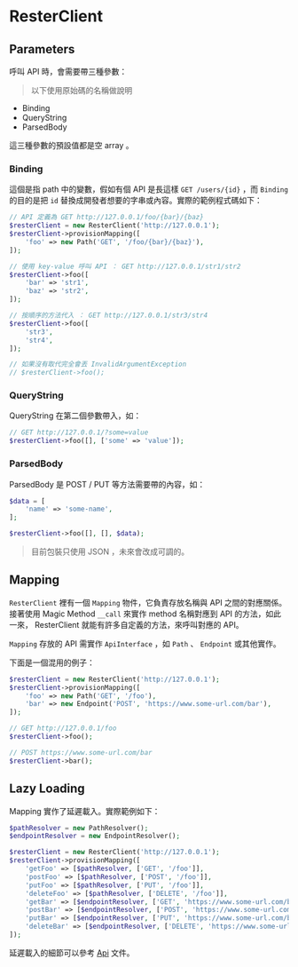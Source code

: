 # ResterClient

## Parameters

呼叫 API 時，會需要帶三種參數：

> 以下使用原始碼的名稱做說明

* Binding
* QueryString
* ParsedBody

這三種參數的預設值都是空 array 。

### Binding

這個是指 path 中的變數，假如有個 API 是長這樣 `GET /users/{id}` ，而 `Binding` 的目的是把 `id` 替換成開發者想要的字串或內容。實際的範例程式碼如下：

```php
// API 定義為 GET http://127.0.0.1/foo/{bar}/{baz}
$resterClient = new ResterClient('http://127.0.0.1');
$resterClient->provisionMapping([
    'foo' => new Path('GET', '/foo/{bar}/{baz}'),
]);

// 使用 key-value 呼叫 API ： GET http://127.0.0.1/str1/str2
$resterClient->foo([
    'bar' => 'str1',
    'baz' => 'str2',
]);

// 按順序的方法代入 ： GET http://127.0.0.1/str3/str4
$resterClient->foo([
    'str3',
    'str4',
]);

// 如果沒有取代完全會丟 InvalidArgumentException
// $resterClient->foo();
```

### QueryString

QueryString 在第二個參數帶入，如：

```php
// GET http://127.0.0.1/?some=value
$resterClient->foo([], ['some' => 'value']);
```

### ParsedBody

ParsedBody 是 POST / PUT 等方法需要帶的內容，如：

```php
$data = [
    'name' => 'some-name',
];

$resterClient->foo([], [], $data);
```

> 目前包裝只使用 JSON ，未來會改成可調的。

## Mapping

`ResterClient` 裡有一個 `Mapping` 物件，它負責存放名稱與 API 之間的對應關係。接著使用 Magic Method `__call` 來實作 method 名稱對應到 API 的方法，如此一來， ResterClient 就能有許多自定義的方法，來呼叫對應的 API。

`Mapping` 存放的 API 需實作 `ApiInterface` ，如 `Path` 、 `Endpoint` 或其他實作。

下面是一個混用的例子：

```php
$resterClient = new ResterClient('http://127.0.0.1');
$resterClient->provisionMapping([
    'foo' => new Path('GET', '/foo'),
    'bar' => new Endpoint('POST', 'https://www.some-url.com/bar'),
]);

// GET http://127.0.0.1/foo
$resterClient->foo();

// POST https://www.some-url.com/bar
$resterClient->bar();
```

## Lazy Loading

Mapping 實作了延遲載入。實際範例如下：

```php
$pathResolver = new PathResolver();
$endpointResolver = new EndpointResolver();

$resterClient = new ResterClient('http://127.0.0.1');
$resterClient->provisionMapping([
    'getFoo' => [$pathResolver, ['GET', '/foo']],
    'postFoo' => [$pathResolver, ['POST', '/foo']],
    'putFoo' => [$pathResolver, ['PUT', '/foo']],
    'deleteFoo' => [$pathResolver, ['DELETE', '/foo']],
    'getBar' => [$endpointResolver, ['GET', 'https://www.some-url.com/bar'],
    'postBar' => [$endpointResolver, ['POST', 'https://www.some-url.com/bar'],
    'putBar' => [$endpointResolver, ['PUT', 'https://www.some-url.com/bar'],
    'deleteBar' => [$endpointResolver, ['DELETE', 'https://www.some-url.com/bar'],
]);
```

延遲載入的細節可以參考 [Api](api.md) 文件。
